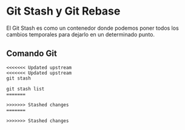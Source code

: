 # Git Stash y Git Rebase

El Git Stash es como un contenedor donde podemos poner todos los cambios temporales para dejarlo en un determinado punto.

## Comando Git

```
<<<<<<< Updated upstream
<<<<<<< Updated upstream
git stash

git stash list
=======

>>>>>>> Stashed changes
=======

>>>>>>> Stashed changes
```